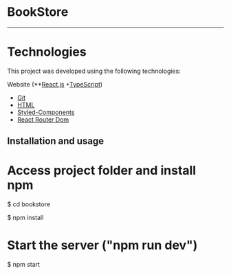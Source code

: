 # BookStore

---

# Technologies

This project was developed using the following technologies:

Website (**[React.js](https://reactjs.org/) +[TypeScript](https://www.typescriptlang.org/))
- [Git](https://git-scm.com/doc)
- [HTML](https://developer.mozilla.org/pt-BR/docs/Web/HTML)
- [Styled-Components](https://styled-components.com/)
- [React Router Dom](https://github.com/ReactTraining/react-router/tree/master/packages/react-router-dom)

## Installation and usage

# Access project folder and install npm

$  cd bookstore

$  npm install

# Start the server ("npm run dev")

$  npm start


